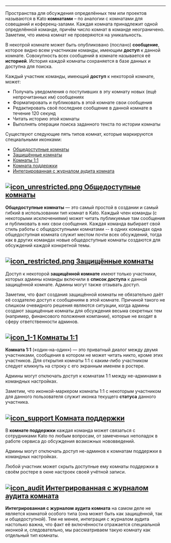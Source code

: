 ***

Пространства для обсуждения определённых тем или проектов называются в Kato **комнатами** – по аналогии с комнатами для совещаний и коференц-залами. Каждая комната принадлежит одной определённой команде, причём число комнат в команде неограничено. Заметим, что имена комнат не проверяются на уникальность.

В некотрой комнате может быть опубликовано (послано) **сообщение**, которое видно всем участникам команды, имеющим **доступ** к данной комнате. Совокупность всех сообщений в комнате называется её **историей**. История каждой комнаты сохраняется в базе данных и доступна для поиска.

Каждый участник команды, имеющий **доступ** к некоторой комнате, может: 

 - Получать уведомления о поступивших в эту комнату новых (ещё непрочитанных им) сообщениях
 - Форматировать и публиковать в этой комнате свои сообщения
 - Редактировать своё последнее сообщение в данной комнате в течение 120 секунд
 - Читать историю этой комнаты
 - Выполнять операции поиска заданного текста по истории комнаты
 
Существуют следующие пять типов комнат, которые маркируются специальными иконками:

 - [Общедоступные комнаты](/articles/ru/rooms/room-types#unrestricted)
 - [Защищённые комнаты](/articles/ru/rooms/room-types#restricted)
 - [Комнаты 1:1](/articles/ru/rooms/room-types#1-1)
 - [Комната поддержки](/articles/ru/rooms/room-types#support)
 - [Интегрированная с журналом аудита комната](/articles/ru/rooms/room-types#audit-log)

## <a href="#unrestricted" name="unrestricted">![icon_unrestricted.png](https://s3.amazonaws.com/kato-share/c40a19803021fd1a9a2a7e0c1d5501b2db31191dacbe9dda631b6c943a6521bf/clip.png) Общедоступные комнаты</a>

**Общедоступные комнаты** — это самый простой в создании и самый гибкий в использовании тип комнат в Kato. Каждый член команды (с некоторыми исключениями) может читать публикуемые там сообщения и публиковать в них свои сообщения. Каждая команда выбирает свой стиль работы с общедоступными комнатами -- в одних командах одна общедоступная комната служит местом почти всех обсуждений, тогда как в других командах новые общедоступные комнаты создаются для обсуждений каждой конкретной темы.

## <a href="#restricted" name="restricted">![icon_restricted.png](https://s3.amazonaws.com/kato-share/b0ec7fb6ba4217471256c42a85225b1a82b5fb1967e754386b881b14a08591/clip.png) Защищённые комнаты</a>

Доступ к некоторой **защищённой комнате** имеют только участники, которых админы команды включили в **список доступа** к данной защищённой комнате. Админы могут также отзывать доступ.

Заметим, что факт создания защищённой комнаты не обязательно даёт её создателю доступ к сообщениям в этой комнате. Причиной такого не слишком очевидного решения являются ситуации, когда админы создают защищённые комнаты для обсуждения весьма секретных тем (например, финансового положения компании), которые не входят в сферу ответственности админов.

## <a href="#1-1" name="1-1">![icon_1-1](https://s3.amazonaws.com/kato-share/ab26984594a4d458fddcedfd5dcd648dac751415e57c45568811db9a856dd946/clip.png) Комнаты 1:1</a>

**Комната 1:1** («один-на-один») — это приватный диалог между двумя участниками, сообщения в котором не может читать никто, кроме этих участников. Для открытия комнаты 1:1 с каким-либо участником следует кликнуть на строку с его экранным именем в ростере.

Админы могут отключать доступ к комнатам 1:1 между не-админами в командных настройках. 

Заметим, что иконкой-маркером комнаты 1:1 с некоторым участником для данного пользователя служит иконка текущего **статуса** данного участника.

## <a href="#support" name="support">![icon_support](https://s3.amazonaws.com/kato-share/81bb199e41a8e4729cd4e1354aa2af9a611c2534a46be563149eda97cfb61954/clip.png) Комната поддержки</a>

В **комнате поддержки** каждая команда может связаться с сотрудниками Kato по любым вопросам, от замеченных неполадок в работе сервиса до обсуждения возможных нововведений. 

Админы могут отключать доступ не-админов к комнатам поддержки в командных настройках. 

Любой участник может скрыть доступные ему комнаты поддержки в своём ростере в окне настроек своей учётной записи.

## <a href="#audit-log" name="audit-log">![icon_audit](https://s3.amazonaws.com/kato-share/1ff1ab2420539f3d4d5b008f957e047bac4f06c45c9d08ebd288dc34975a965b/clip.png) Интегрированная с журналом аудита комната</a>

**Интегрированная с журналом аудита комната** на самом деле не является комнатой особого типа (она может быть как защищённой, так и общедоступной). Тем не менее, интеграция с журналом аудита настолько важна, что факт её включённости отражается специальной иконкой и, следовательно, мы рассматриваем такую комнату как отдельный тип комнаты.
